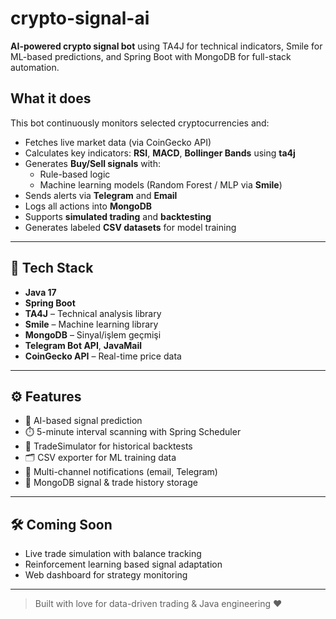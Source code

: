 #  crypto-signal-ai

**AI-powered crypto signal bot** using TA4J for technical indicators, Smile for ML-based predictions, and Spring Boot with MongoDB for full-stack automation.

##  What it does

This bot continuously monitors selected cryptocurrencies and:

- Fetches live market data (via CoinGecko API)
- Calculates key indicators: **RSI**, **MACD**, **Bollinger Bands** using **ta4j**
- Generates **Buy/Sell signals** with:
    - Rule-based logic
    - Machine learning models (Random Forest / MLP via **Smile**)
- Sends alerts via **Telegram** and **Email**
- Logs all actions into **MongoDB**
- Supports **simulated trading** and **backtesting**
- Generates labeled **CSV datasets** for model training

---

## 🚀 Tech Stack

- **Java 17**
- **Spring Boot**
- **TA4J** – Technical analysis library
- **Smile** – Machine learning library
- **MongoDB** – Sinyal/işlem geçmişi
- **Telegram Bot API**, **JavaMail**
- **CoinGecko API** – Real-time price data

---

## ⚙️ Features

- 🧠 AI-based signal prediction
- ⏱️ 5-minute interval scanning with Spring Scheduler
- 🧪 TradeSimulator for historical backtests
- 🗂️ CSV exporter for ML training data
- 🔔 Multi-channel notifications (email, Telegram)
- 💾 MongoDB signal & trade history storage

---

## 🛠️ Coming Soon

- Live trade simulation with balance tracking
- Reinforcement learning based signal adaptation
- Web dashboard for strategy monitoring

---

> Built with love for data-driven trading & Java engineering ♥️

